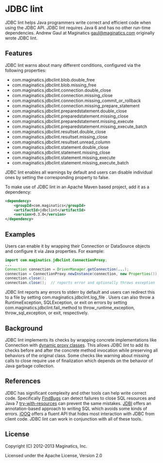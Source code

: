 JDBC lint
=========
JDBC lint helps Java programmers write correct and efficient code when using
the JDBC API.  JDBC lint requires Java 6 and has no other run-time
dependencies.  Andrew Gaul at Maginatics <gaul@maginatics.com> originally wrote
JDBC lint.

Features
--------
JDBC lint warns about many different conditions, configured via the following
properties:

* com.maginatics.jdbclint.blob.double\_free
* com.maginatics.jdbclint.blob.missing\_free
* com.maginatics.jdbclint.connection.double\_close
* com.maginatics.jdbclint.connection.missing\_close
* com.maginatics.jdbclint.connection.missing\_commit\_or\_rollback
* com.maginatics.jdbclint.connection.missing\_prepare\_statement
* com.maginatics.jdbclint.preparedstatement.double\_close
* com.maginatics.jdbclint.preparedstatement.missing\_close
* com.maginatics.jdbclint.preparedstatement.missing\_execute
* com.maginatics.jdbclint.preparedstatement.missing\_execute\_batch
* com.maginatics.jdbclint.resultset.double\_close
* com.maginatics.jdbclint.resultset.missing\_close
* com.maginatics.jdbclint.resultset.unread\_column
* com.maginatics.jdbclint.statement.double\_close
* com.maginatics.jdbclint.statement.missing\_close
* com.maginatics.jdbclint.statement.missing\_execute
* com.maginatics.jdbclint.statement.missing\_execute\_batch

JDBC lint enables all warnings by default and users can disable individual ones
by setting the corresponding property to false.

To make use of JDBC lint in an Apache Maven based project, add it as a
dependency:

```xml
<dependency>
    <groupId>com.maginatics</groupId>
    <artifactId>jdbclint</artifactId>
    <version>0.3.0</version>
</dependency>
```

Examples
--------
Users can enable it by wrapping their Connection or DataSource objects and
configure it via Java properties.  For example:

```java
import com.maginatics.jdbclint.ConnectionProxy;
...
Connection connection = DriverManager.getConnection(...);
connection = ConnectionProxy.newInstance(connection, new Properties());
connection.close();
connection.close();  // reports error and optionally throws exception
```

JDBC lint reports any errors to stderr by default and users can redirect this
to a file by setting com.maginatics.jdbclint.log\_file .  Users can also throw
a RuntimeException, SQLException, or exit on errors by setting
com.maginatics.jdbclint.fail\_method to throw\_runtime\_exception,
throw\_sql\_exception, or exit, respectively.

Background
----------
JDBC lint implements its checks by wrapping concrete implementations like
Connection with
[dynamic proxy classes](http://docs.oracle.com/javase/6/docs/api/java/lang/reflect/Proxy.html).
This allows JDBC lint to add its checks before and
after the concrete method invocation while preserving all behaviors of the
original class.  Some checks like warning about missing calls to close require
use of finalization which depends on the behavior of Java garbage collection.

References
----------
JDBC has significant complexity and other tools can help write correct code.
Specifically [FindBugs](http://findbugs.sourceforge.net/)
can detect failures to close SQL resources and Java 7
[try-with-resources](http://docs.oracle.com/javase/tutorial/essential/exceptions/tryResourceClose.html)
can prevent the same mistakes.
[JDBI](http://jdbi.org/) offers an
annotation-based approach to writing SQL which avoids some kinds of errors.
[jOOQ](http://www.jooq.org) offers a fluent API that hides most interaction
with JDBC from client code.
JDBC lint can work in conjunction with all of these tools.

License
-------
Copyright (C) 2012-2013 Maginatics, Inc.

Licensed under the Apache License, Version 2.0
